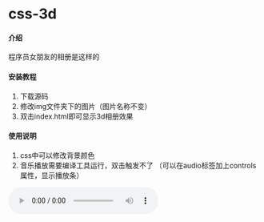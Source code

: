 # css-3d

#### 介绍
程序员女朋友的相册是这样的

#### 安装教程

1.  下载源码
2.  修改img文件夹下的图片（图片名称不变）
3.  双击index.html即可显示3d相册效果

#### 使用说明

1.  css中可以修改背景颜色
2.  音乐播放需要编译工具运行，双击触发不了
（可以在audio标签加上controls属性，显示播放条）
<audio loop src="img/qianyuqianxun.mp3" id="audio" controls autoplay preload="auto">

#### 作者

cungudafa
